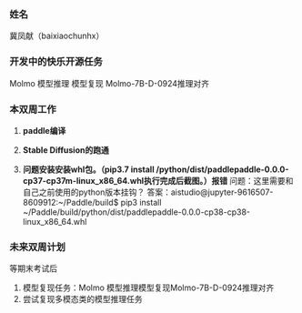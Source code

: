 ### 姓名

冀凤献（baixiaochunhx）

### 开发中的快乐开源任务

Molmo 模型推理	模型复现	Molmo-7B-D-0924推理对齐

### 本双周工作

1. **paddle编译**

2. **Stable Diffusion的跑通**

3. **问题安装安装whl包。（pip3.7 install /python/dist/paddlepaddle-0.0.0-cp37-cp37m-linux_x86_64.whl执行完成后截图。）报错**
   问题：这里需要和自己之前使用的python版本挂钩？
   答案：aistudio@jupyter-9616507-8609912:~/Paddle/build$ pip3 install ~/Paddle/build/python/dist/paddlepaddle-0.0.0-cp38-cp38-linux_x86_64.whl

### 未来双周计划
等期末考试后
1. 模型复现任务：Molmo 模型推理模型复现Molmo-7B-D-0924推理对齐
2. 尝试复现多模态类的模型推理任务

